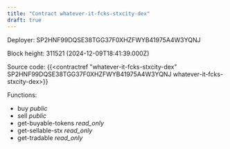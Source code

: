 ```yaml
---
title: "Contract whatever-it-fcks-stxcity-dex"
draft: true
---
```

Deployer: SP2HNF99DQSE38TGG37F0XHZFWYB41975A4W3YQNJ


 



Block height: 311521 (2024-12-09T18:41:39.000Z)

Source code: {{<contractref "whatever-it-fcks-stxcity-dex" SP2HNF99DQSE38TGG37F0XHZFWYB41975A4W3YQNJ whatever-it-fcks-stxcity-dex>}}

Functions:

* buy _public_
* sell _public_
* get-buyable-tokens _read_only_
* get-sellable-stx _read_only_
* get-tradable _read_only_
